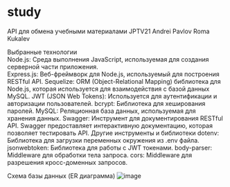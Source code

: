 # study

API для обмена учебными материалами
JPTV21
Andrei Pavlov
Roma Kukalev

Выбранные технологии<br>
Node.js: Среда выполнения JavaScript, используемая для создания серверной части приложения.<br>
Express.js: Веб-фреймворк для Node.js, используемый для построения RESTful API.
Sequelize: ORM (Object-Relational Mapping) библиотека для Node.js, которая используется для взаимодействия с базой данных MySQL.
JWT (JSON Web Tokens): Используется для аутентификации и авторизации пользователей.
bcrypt: Библиотека для хеширования паролей.
MySQL: Реляционная база данных, используемая для хранения данных. 
Swagger: Инструмент для документирования RESTful API. Swagger предоставляет интерактивную документацию, которая позволяет тестировать API.
Другие инструменты и библиотеки
dotenv: Библиотека для загрузки переменных окружения из .env файла.
jsonwebtoken: Библиотека для работы с JWT токенами.
body-parser: Middleware для обработки тела запроса.
cors: Middleware для разрешения кросс-доменных запросов.

Схема базы данных (ER диаграмма)
![image](https://github.com/Andrei-Pavlov/study/assets/102020580/fc72b29e-6bfa-419c-9eb2-62139858199a)
